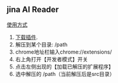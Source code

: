 ## jina AI Reader
[使用方式](https://developer.chrome.com/docs/extensions/get-started/tutorial/hello-world?hl=zh-cn#load-unpacked)
1. [下载插件](https://github.com/hawkeye-xb/jinaAIReader/releases).
1. 解压到某个目录: /path
1. chrome地址栏输入chrome://extensions/
1. 右上角打开【开发者模式】开关
1. 点击左侧出现的【加载已解压的扩展程序】
1. 选中解压的 /path（当前解压后是src目录）
